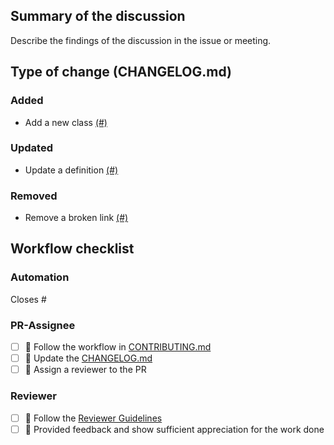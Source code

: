 ## Summary of the discussion

Describe the findings of the discussion in the issue or meeting.

## Type of change (CHANGELOG.md)

### Added
- Add a new class [(#)](https://github.com/OpenEnergyPlatform/academy/pull/)

### Updated
- Update a definition [(#)](https://github.com/OpenEnergyPlatform/academy/pull/)

### Removed
- Remove a broken link [(#)](https://github.com/OpenEnergyPlatform/academy/pull/)


## Workflow checklist

### Automation
Closes #

### PR-Assignee
- [ ] 🐙 Follow the workflow in [CONTRIBUTING.md](https://github.com/OpenEnergyPlatform/academy/blob/production/CONTRIBUTING.md)
- [ ] 📝 Update the [CHANGELOG.md](https://github.com/OpenEnergyPlatform/academy/blob/production/CHANGELOG.md)
- [ ] 🐙 Assign a reviewer to the PR

### Reviewer
- [ ] 🐙 Follow the [Reviewer Guidelines](https://github.com/OpenEnergyPlatform/academy/blob/production/CONTRIBUTING.md#40-let-someone-else-review-your-pr)
- [ ] 🐙 Provided feedback and show sufficient appreciation for the work done
